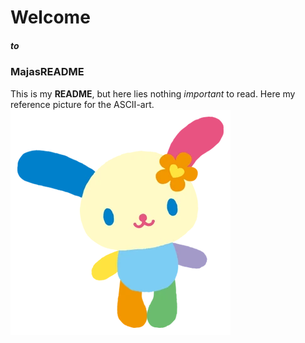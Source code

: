 
# Welcome
##### to 
### MajasREADME

This is my **README**, but here lies nothing *important* to read.
Here my reference picture for the ASCII-art.
![Image](Usahana.webp)

